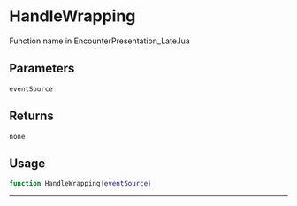 # HandleWrapping
Function name in EncounterPresentation_Late.lua
## Parameters
`eventSource`
## Returns
`none`
## Usage
```lua
function HandleWrapping(eventSource)
```
---
